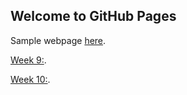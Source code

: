 ## Welcome to GitHub Pages

Sample webpage [here](https://jsbac1git.github.io/FIT3179/).

[Week 9:](http://jsbac1git.github.io/FIT3179/Week9/).

[Week 10:](http://jsbac1git.github.io/FIT3179/Week10/).
